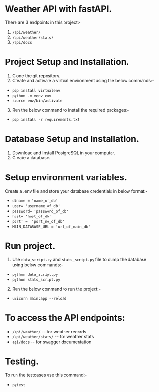 # Weather API with fastAPI.
There are 3 endpoints in this project:-
  1. `/api/weather/`
  2. `/api/weather/stats/`
  3. `/api/docs`

# Project Setup and Installation.
1. Clone the git repository.
2. Create and activate a virtual environment using the below commands:-
  - `pip install virtualenv`
  - `python -m venv env`
  - `source env/bin/activate`
3. Run the below command to install the required packages:-
  - `pip install -r requirements.txt`

# Database Setup and Installation.
1. Download and Install PostgreSQL in your computer.
2. Create a database.

# Setup environment variables.
Create a .env file and store your database credentials in below format:-
  - `dbname = 'name_of_db'`
  - `user= 'username_of_db'`
  - `password= 'password_of_db'`
  - `host= 'host_of_db'`
  - `port' =  'port_no_of_db'`
  - `MAIN_DATABASE_URL = 'url_of_main_db'`

# Run project.
1. Use `data_script.py` and `stats_script.py` file to dump the database using below commands:-
  - `python data_script.py`
  - `python stats_script.py`
2. Run the below command to run the project:-
  - `uvicorn main:app --reload`

# To access the API endpoints:
  - `/api/weather/`  -- for weather records
  - `/api/weather/stats/`  -- for weather stats
  - `api/docs` -- for swagger documentation

# Testing.
To run the testcases use this command:-
  - `pytest`
